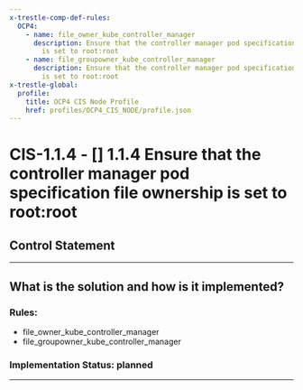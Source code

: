 ```yaml
---
x-trestle-comp-def-rules:
  OCP4:
    - name: file_owner_kube_controller_manager
      description: Ensure that the controller manager pod specification file ownership
        is set to root:root
    - name: file_groupowner_kube_controller_manager
      description: Ensure that the controller manager pod specification file ownership
        is set to root:root
x-trestle-global:
  profile:
    title: OCP4 CIS Node Profile
    href: profiles/OCP4_CIS_NODE/profile.json
---
```


# CIS-1.1.4 - \[\] 1.1.4 Ensure that the controller manager pod specification file ownership is set to root:root

## Control Statement

______________________________________________________________________

## What is the solution and how is it implemented?

<!-- For implementation status enter one of: implemented, partial, planned, alternative, not-applicable -->

<!-- Note that the list of rules under ### Rules: is read-only and changes will not be captured after assembly to JSON -->

<!-- Add control implementation description here for control: CIS-1.1.4 -->

### Rules:

  - file_owner_kube_controller_manager
  - file_groupowner_kube_controller_manager

### Implementation Status: planned

______________________________________________________________________
